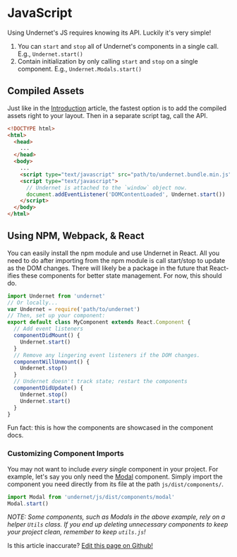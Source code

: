 # JavaScript

Using Undernet's JS requires knowing its API. Luckily it's very simple!

1. You can `start` and `stop` all of Undernet's components in a single call. E.g., `Undernet.start()`
2. Contain initialization by only calling `start` and `stop` on a single component. E.g., `Undernet.Modals.start()`

## Compiled Assets

Just like in the [Introduction](/docs/overview/introduction) article, the fastest option is to add the compiled assets right to your layout. Then in a separate script tag, call the API.

```html
<!DOCTYPE html>
<html>
  <head>
    ...
  </head>
  <body>
    ...
    <script type="text/javascript" src="path/to/undernet.bundle.min.js"></script>
    <script type="text/javascript">
      // Undernet is attached to the `window` object now.
      document.addEventListener('DOMContentLoaded', Undernet.start())
    </script>
  </body>
</html>
```

## Using NPM, Webpack, & React

You can easily install the npm module and use Undernet in React. All you need to do after importing from the npm module is call start/stop to update as the DOM changes. There will likely be a package in the future that React-ifies these components for better state management. For now, this should do.

```js
import Undernet from 'undernet'
// Or locally...
var Undernet = require('path/to/undernet')
// Then, set up your component:
export default class MyComponent extends React.Component {
  // Add event listeners
  componentDidMount() {
    Undernet.start()
  }
  // Remove any lingering event listeners if the DOM changes.
  componentWillUnmount() {
    Undernet.stop()
  }
  // Undernet doesn't track state; restart the components
  componentDidUpdate() {
    Undernet.stop()
    Undernet.start()
  }
}
```

Fun fact: this is how the components are showcased in the component docs.

### Customizing Component Imports

You may not want to include *every single* component in your project. For example, let's say you only need the [Modal](/docs/components/modals) component. Simply import the component you need directly from its file at the path `js/dist/components/`.

```js
import Modal from 'undernet/js/dist/components/modal'
Modal.start()
```

*NOTE: Some components, such as Modals in the above example, rely on a helper `Utils` class. If you end up deleting unnecessary components to keep your project clean, remember to keep `utils.js`!*

<p class="has-right-text">Is this article inaccurate? <a href="https://github.com/geotrev/undernet/tree/master/docs/javascript.md">Edit this page on Github!</a></p>
